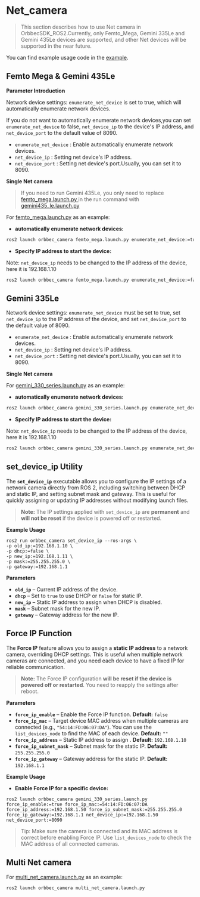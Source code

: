 # Net_camera

> This section describes how to use Net camera in OrbbecSDK_ROS2.Currently, only Femto_Mega, Gemini 335Le and Gemini 435Le devices are supported, and other Net devices will be supported in the near future.

You can find example usage code in the [example](https://github.com/orbbec/OrbbecSDK_ROS2/tree/v2-main/orbbec_camera/examples).

## Femto Mega & Gemini 435Le

**Parameter Introduction**

Network device settings: `enumerate_net_device` is set to true, which will automatically enumerate network devices.

If you do not want to automatically enumerate network devices,you can set `enumerate_net_device` to false, `net_device_ip` to the device's IP address, and `net_device_port` to the default value of 8090.

* `enumerate_net_device` : Enable automatically enumerate network devices.
* `net_device_ip` : Setting net device's IP address.
* `net_device_port` : Setting net device's port.Usually, you can set it to 8090.

**Single Net camera**

> If you need to run Gemini 435Le, you only need to replace [femto_mega.launch.py ](https://github.com/orbbec/OrbbecSDK_ROS2/tree/v2-main/orbbec_camera/launch/femto_mega.launch.py)in the run command with [gemini435_le.launch.py](https://github.com/orbbec/OrbbecSDK_ROS2/tree/v2-main/orbbec_camera/launch/gemini435_le.launch.py)

For [femto_mega.launch.py](https://github.com/orbbec/OrbbecSDK_ROS2/tree/v2-main/orbbec_camera/launch/femto_mega.launch.py) as an example:

- **automatically enumerate network devices:**

```bash
ros2 launch orbbec_camera femto_mega.launch.py enumerate_net_device:=true
```

- **Specify IP address to start the device:**

Note: `net_device_ip` needs to be changed to the IP address of the device, here it is 192.168.1.10

```bash
ros2 launch orbbec_camera femto_mega.launch.py enumerate_net_device:=false net_device_ip:=192.168.1.10 net_device_port:=8090
```

## Gemini 335Le

Network device settings: `enumerate_net_device` must be set to true, set `net_device_ip` to the IP address of the device, and set `net_device_port` to the default value of 8090.

* `enumerate_net_device` : Enable automatically enumerate network devices.
* `net_device_ip` : Setting net device's IP address.
* `net_device_port` : Setting net device's port.Usually, you can set it to 8090.

**Single Net camera**

For [gemini_330_series.launch.py](https://github.com/orbbec/OrbbecSDK_ROS2/tree/v2-main/orbbec_camera/launch/gemini_330_series.launch.py) as an example:

- **automatically enumerate network devices:**

```bash
ros2 launch orbbec_camera gemini_330_series.launch.py enumerate_net_device:=true
```

- **Specify IP address to start the device:**

Note: `net_device_ip` needs to be changed to the IP address of the device, here it is 192.168.1.10

```bash
ros2 launch orbbec_camera gemini_330_series.launch.py enumerate_net_device:=true net_device_ip:=192.168.1.10 net_device_port:=8090
```

## set_device_ip Utility

The **`set_device_ip`** executable allows you to configure the IP settings of a network camera directly from ROS 2, including switching between DHCP and static IP, and setting subnet mask and gateway. This is useful for quickly assigning or updating IP addresses without modifying launch files.

> **Note:** The IP settings applied with `set_device_ip` are **permanent** and **will not be reset** if the device is powered off or restarted.

**Example Usage**

```
ros2 run orbbec_camera set_device_ip --ros-args \
-p old_ip:=192.168.1.10 \
-p dhcp:=false \
-p new_ip:=192.168.1.11 \
-p mask:=255.255.255.0 \
-p gateway:=192.168.1.1
```

**Parameters**

- **`old_ip`** – Current IP address of the device.
- **`dhcp`** – Set to `true` to use DHCP or `false` for static IP.
- **`new_ip`** – Static IP address to assign when DHCP is disabled.
- **`mask`** – Subnet mask for the new IP.
- **`gateway`** – Gateway address for the new IP.

## Force IP Function

The **Force IP** feature allows you to assign a **static IP address** to a network camera, overriding DHCP settings. This is useful when multiple network cameras are connected, and you need each device to have a fixed IP for reliable communication.

> **Note:** The Force IP configuration **will be reset if the device is powered off or restarted**. You need to reapply the settings after reboot.

**Parameters**

- **`force_ip_enable`** – Enable the Force IP function. **Default:** `false`
- **`force_ip_mac`** – Target device MAC address when multiple cameras are connected (e.g., `"54:14:FD:06:07:DA"`). You can use the `list_devices_node` to find the MAC of each device. **Default:** `""`
- **`force_ip_address`** – Static IP address to assign . **Default:** `192.168.1.10`
- **`force_ip_subnet_mask`** – Subnet mask for the static IP. **Default:** `255.255.255.0`
- **`force_ip_gateway`** – Gateway address for the static IP. **Default:** `192.168.1.1`

**Example Usage**

- **Enable Force IP for a specific device:**

```
ros2 launch orbbec_camera gemini_330_series.launch.py force_ip_enable:=true force_ip_mac:=54:14:FD:06:07:DA force_ip_address:=192.168.1.50 force_ip_subnet_mask:=255.255.255.0 force_ip_gateway:=192.168.1.1 net_device_ip:=192.168.1.50 net_device_port:=8090
```

> Tip: Make sure the camera is connected and its MAC address is correct before enabling Force IP. Use `list_devices_node` to check the MAC address of all connected cameras.



## Multi Net camera

For [multi_net_camera.launch.py](https://github.com/orbbec/OrbbecSDK_ROS2/blob/v2-main/orbbec_camera/examples/net_camera/multi_net_camera.launch.py) as an example:

```bash
ros2 launch orbbec_camera multi_net_camera.launch.py
```
